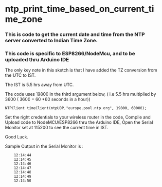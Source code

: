# ntp_print_time_based_on_current_time_zone

### This is code to get the current date and time from the NTP server converted to Indian Time Zone.


### This code is specific to ESP8266/NodeMcu, and to be uploaded thru Arduino IDE

The only key note in this sketch is that I have added the TZ conversion from the UTC to IST.

The IST is 5.5 hrs away from UTC.

The code uses 19800 in the third argument below, ( i.e 5.5 hrs multiplied by 3600 ( 3600 = 60 *60 seconds in a hour))
 

	NTPClient timeClient(ntpUDP,"europe.pool.ntp.org", 19800, 60000);

Set the right credentials to your wireless router in the code, Compile and Upload code to NodeMCU/ESP8266 thru the Arduino IDE, Open the Serial Monitor set at 115200 to see the current time in IST.

Good Luck.


Sample Output in the Serial Monitor is :
		
		
		12:14:44
		12:14:45
		12:14:46
		12:14:47
		12:14:48
		12:14:49
		12:14:50

